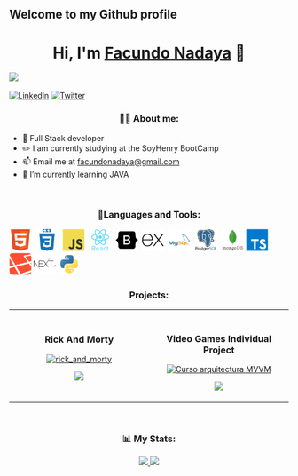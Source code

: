 ## Welcome to my Github profile

<div align="center">
<h1 align="center">Hi, I'm <a href="">Facundo Nadaya</a> 👋</h1>
</div>

<img src="https://media.licdn.com/dms/image/D4D16AQGTESOhlg6NZA/profile-displaybackgroundimage-shrink_350_1400/0/1690766413315?e=1698278400&v=beta&t=ECxG1j2YNik4x56Arcy_EwGY5DbNkRKxYrWKvs78Y-0">

[![Linkedin](https://img.shields.io/badge/LinkedIn-0077B5?style=for-the-badge&logo=linkedin&logoColor=white)](https://www.linkedin.com/in/facundo-nadaya-15a111214/)
[![Twitter](https://img.shields.io/badge/Twitter-1DA1F2?style=for-the-badge&logo=twitter&logoColor=white)](https://twitter.com/FacundoNadaya)

<h3 align="center">👨‍💻 About me:</h3>

- 📲 Full Stack developer
- ✏️ I am currently studying at the SoyHenry BootCamp
- 📫  Email me at facundonadaya@gmail.com
- 🌱 I’m currently learning JAVA
<br>

<h3 align="center">🔨Languages and Tools:</h3>
    <div>
        <img src="https://github.com/devicons/devicon/blob/master/icons/html5/html5-original.svg" title="HTML5" alt="HTML" width="40" height="40"/>&nbsp;
        <img src="https://github.com/devicons/devicon/blob/master/icons/css3/css3-plain-wordmark.svg"  title="CSS3" alt="CSS" width="40" height="40"/>&nbsp;
        <img src="https://github.com/devicons/devicon/blob/master/icons/javascript/javascript-original.svg" title="JavaScript" alt="JavaScript" width="40" height="40"/>&nbsp;
        <img src="https://github.com/devicons/devicon/blob/master/icons/react/react-original-wordmark.svg" title="React" alt="React" width="40" height="40"/>&nbsp;
        <img src="https://github.com/devicons/devicon/blob/master/icons/bootstrap/bootstrap-plain.svg" title="Bootstrap" alt="Bootstrap" width="40" height="40"/>&nbsp;
        <img src="https://github.com/devicons/devicon/blob/master/icons/express/express-original.svg" title="Express" alt="Sass" width="40" height="40"/>&nbsp;
        <img src="https://github.com/devicons/devicon/blob/master/icons/mysql/mysql-original-wordmark.svg" title="MySQL"  alt="MySQL" width="40" height="40"/>&nbsp;
      <img src="https://github.com/devicons/devicon/blob/master/icons/postgresql/postgresql-original-wordmark.svg" title="PostgresqlL"  alt="MySQL" width="40" height="40"/>&nbsp;
        <img src="https://github.com/devicons/devicon/blob/master/icons/mongodb/mongodb-original-wordmark.svg" title="Mongodb" **alt="Git" width="40" height="40"/>
      <img src="https://github.com/devicons/devicon/blob/master/icons/typescript/typescript-original.svg" title="TypeScript" **alt="Git" width="40" height="40"/>
        <img src="https://github.com/devicons/devicon/blob/master/icons/laravel/laravel-plain.svg" title="Git" **alt="Git" width="40" height="40"/>
        <img src="https://github.com/devicons/devicon/blob/master/icons/nextjs/nextjs-original-wordmark.svg" title="Nextjs" **alt="Git" width="40" height="40"/>
        <img src="https://github.com/devicons/devicon/blob/master/icons/python/python-original.svg" title="Git" **alt="Git" width="40" height="40"/>
      </div>
</div>

<h3 align="center">Projects:</h3>

<table>
<tr>
<td width="50%">
<h3 align="center">Rick And Morty</h3>
<div align="center">
<a href="https://github.com/forze016/rick_and_morty/tree/master"><img src="https://ntvb.tmsimg.com/assets/p10376284_b_h8_av.jpg?w=960&h=540" width="400" alt="rick_and_morty"></a>
<p>
<a href="https://github.com/forze016/rick_and_morty/tree/master" target="_blank">
<img src="https://img.shields.io/badge/CÓDIGO-ff9?style=for-the-badge&logo=github&logoColor=black">
</a>
</a>
</p>
</div>
</td>


<td width="50%">
               <br>
<h3 align="center">Video Games Individual Project</h3>
<div align="center">                                       
<a href="https://github.com/forze016/PI-Videogames" target="_blank"><img src="https://colombia.unir.net/wp-content/uploads/sites/4/2015/04/videojuegos_1920x1080.jpg" width="400" alt="Curso arquitectura MVVM"></a>
<br>
<p>
<a href="https://github.com/forze016/PI-Videogames" target="_blank">
<img src="https://img.shields.io/badge/C%C3%93DIGO-80ffaa?style=for-the-badge&logo=github&logoColor=black">
</a>
</a>
</p>
</div>                                                             
</table>                                                                                 
</div>
<br>


<h3 align="center">📊 My Stats:</h3>

<p align="center">
<a href="https://github.com/forze016">
  <img height="180em" src="https://github-readme-stats-eight-theta.vercel.app/api?username=forze016&show_icons=true&theme=algolia&include_all_commits=true&count_private=true"/>
  <img height="180em" src="https://github-readme-stats-eight-theta.vercel.app/api/top-langs/?username=forze016&layout=compact&langs_count=8&theme=algolia"/>
</a>
</p>
